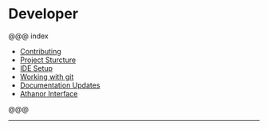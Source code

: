 # Developer

@@@ index
* [Contributing](contributing.md)
* [Project Sturcture](project_structure.md)
* [IDE Setup](ide_setup.md)
* [Working with git](working_with_git.md)
* [Documentation Updates](doc_updates.md)
* [Athanor Interface](athanor_interface.md) 

@@@

---
